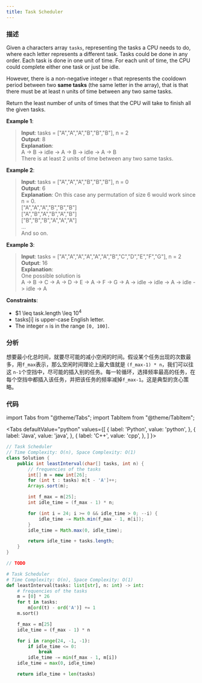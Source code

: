 ```yaml
---
title: Task Scheduler
---
```


### 描述

Given a characters array `tasks`, representing the tasks a CPU needs to do, where each letter represents a different task. Tasks could be done in any order. Each task is done in one unit of time. For each unit of time, the CPU could complete either one task or just be idle.

However, there is a non-negative integer `n` that represents the cooldown period between two **same tasks** (the same letter in the array), that is that there must be at least n units of time between any two same tasks.

Return the least number of units of times that the CPU will take to finish all the given tasks.

**Example 1**:

> **Input**: tasks = ["A","A","A","B","B","B"], n = 2  
> **Output**: 8  
> **Explanation**:  
> A -> B -> idle -> A -> B -> idle -> A -> B  
> There is at least 2 units of time between any two same tasks.

**Example 2**:

> **Input**: tasks = ["A","A","A","B","B","B"], n = 0  
> **Output**: 6  
> **Explanation**: On this case any permutation of size 6 would work since n = 0.  
> ["A","A","A","B","B","B"]  
> ["A","B","A","B","A","B"]  
> ["B","B","B","A","A","A"]  
> ...  
> And so on.

**Example 3**:

> **Input**: tasks = ["A","A","A","A","A","A","B","C","D","E","F","G"], n = 2  
> **Output**: 16  
> **Explanation**:  
> One possible solution is  
> A -> B -> C -> A -> D -> E -> A -> F -> G -> A -> idle -> idle -> A -> idle -> idle -> A

**Constraints**:

- $1 \leq task.length \leq $10^4$
- tasks[i] is upper-case English letter.
- The integer `n` is in the range `[0, 100]`.

### 分析

想要最小化总时间，就要尽可能的减小空闲的时间。假设某个任务出现的次数最多，用`f_max`表示，那么空闲时间理论上最大值就是 `(f_max-1) * n`，我们可以往这 `n-1`个空挡中，尽可能的插入别的任务。每一轮循环，选择频率最高的任务，在每个空挡中都插入该任务，并把该任务的频率减掉`f_max-1`。这是典型的贪心策略。

### 代码

import Tabs from "@theme/Tabs";
import TabItem from "@theme/TabItem";

<Tabs
defaultValue="python"
values={[
{ label: 'Python', value: 'python', },
{ label: 'Java', value: 'java', },
{ label: 'C++', value: 'cpp', },
]
}>
<TabItem value="java">

```java
// Task Scheduler
// Time Complexity: O(n), Space Complexity: O(1)
class Solution {
    public int leastInterval(char[] tasks, int n) {
        // frequencies of the tasks
        int[] m = new int[26];
        for (int t : tasks) m[t - 'A']++;
        Arrays.sort(m);

        int f_max = m[25];
        int idle_time = (f_max - 1) * n;

        for (int i = 24; i >= 0 && idle_time > 0; --i) {
            idle_time -= Math.min(f_max - 1, m[i]);
        }
        idle_time = Math.max(0, idle_time);

        return idle_time + tasks.length;
    }
}
```

</TabItem>
<TabItem value="cpp">

```cpp
// TODO
```

</TabItem>

<TabItem value="python">

```python
# Task Scheduler
# Time Complexity: O(n), Space Complexity: O(1)
def leastInterval(tasks: list[str], n: int) -> int:
    # frequencies of the tasks
    m = [0] * 26
    for t in tasks:
        m[ord(t) - ord('A')] += 1
    m.sort()

    f_max = m[25]
    idle_time = (f_max - 1) * n

    for i in range(24, -1, -1):
        if idle_time <= 0:
            break
        idle_time -= min(f_max - 1, m[i])
    idle_time = max(0, idle_time)

    return idle_time + len(tasks)
```

</TabItem>
</Tabs>

